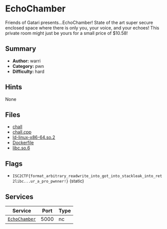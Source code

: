 # EchoChamber
Friends of Gatari presents...EchoChamber! State of the art super secure enclosed space where there is only you, your voice, and your echoes! This private room might just be yours for a small price of $10.58! 

## Summary
- **Author:** warri
- **Category:** pwn
- **Difficulty:** hard


## Hints
None

## Files
- [chall](dist\chall)
- [chall.cpp](dist\chall.cpp)
- [ld-linux-x86-64.so.2](dist\ld-linux-x86-64.so.2)
- [Dockerfile](dist\Dockerfile)
- [libc.so.6](dist\libc.so.6)

## Flags
- `ISC2CTF{format_arbitrary_readwrite_into_got_into_stackleak_into_ret2libc...ur_a_pro_pwnner!}` (static)

## Services
| Service | Port | Type |
| ------- | ---- | ---- |
| [`EchoChamber`](service\svc) | 5000 | nc |